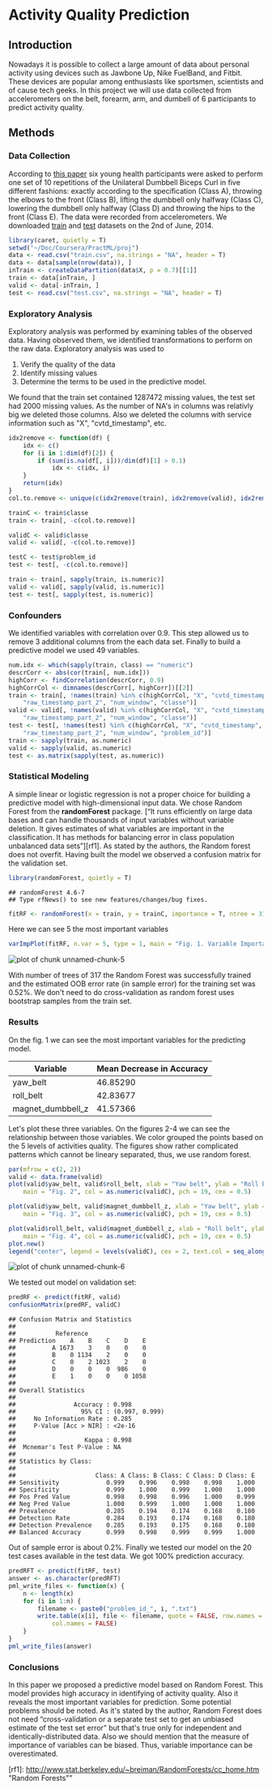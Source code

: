 Activity Quality Prediction
========================================================
## Introduction
Nowadays it is possible to collect a large amount of data about personal activity using devices such as Jawbone Up, Nike FuelBand, and Fitbit. These devices are popular among enthusiasts like sportsmen, scientists and of cause tech geeks. In this project we will use data collected from accelerometers on the belt, forearm, arm, and dumbell of 6 participants to predict activity quality. 

## Methods
### Data Collection
According to [this paper](http://groupware.les.inf.puc-rio.br/har) six young health participants were asked to perform one set of 10 repetitions of the Unilateral Dumbbell Biceps Curl in five different fashions: exactly according to the specification (Class A), throwing the elbows to the front (Class B), lifting the dumbbell only halfway (Class C), lowering the dumbbell only halfway (Class D) and throwing the hips to the front (Class E). The data were recorded from accelerometers. We downloaded [train](https://d396qusza40orc.cloudfront.net/predmachlearn/pml-training.csv) and [test](https://d396qusza40orc.cloudfront.net/predmachlearn/pml-testing.csv) datasets on the 2nd of June, 2014.

```r
library(caret, quietly = T)
setwd("~/Doc/Coursera/PractML/proj")
data <- read.csv("train.csv", na.strings = "NA", header = T)
data <- data[sample(nrow(data)), ]
inTrain <- createDataPartition(data$X, p = 0.7)[[1]]
train <- data[inTrain, ]
valid <- data[-inTrain, ]
test <- read.csv("test.csv", na.strings = "NA", header = T)
```


### Exploratory Analysis
Exploratory analysis was performed by examining tables of the observed data. Having observed them, we identified transformations to perform on the raw data. Exploratory analysis was used to

1.  Verify the quality of the data
2.  Identify missing values
3.  Determine the terms to be used in the predictive model. 

We found that the train set contained 1287472 missing values, the test set had 2000 missing values. As the number of NA's in columns was relativly big we deleted those columns. Also we deleted the columns with service information such as "X", "cvtd_timestamp", etc.

```r
idx2remove <- function(df) {
    idx <- c()
    for (i in 1:dim(df)[2]) {
        if (sum(is.na(df[, i]))/dim(df)[1] > 0.1) 
            idx <- c(idx, i)
    }
    return(idx)
}
col.to.remove <- unique(c(idx2remove(train), idx2remove(valid), idx2remove(test)))

trainC <- train$classe
train <- train[, -c(col.to.remove)]

validC <- valid$classe
valid <- valid[, -c(col.to.remove)]

testC <- test$problem_id
test <- test[, -c(col.to.remove)]

train <- train[, sapply(train, is.numeric)]
valid <- valid[, sapply(valid, is.numeric)]
test <- test[, sapply(test, is.numeric)]
```


### Confounders
We identified variables with correlation over 0.9. This step allowed us to remove 3 additional columns from the each data set. Finally to build a predictive model we used 49 variables.

```r
num.idx <- which(sapply(train, class) == "numeric")
descrCorr <- abs(cor(train[, num.idx]))
highCorr <- findCorrelation(descrCorr, 0.9)
highCorrCol <- dimnames(descrCorr[, highCorr])[[2]]
train <- train[, !names(train) %in% c(highCorrCol, "X", "cvtd_timestamp", "raw_timestamp_part_1", 
    "raw_timestamp_part_2", "num_window", "classe")]
valid <- valid[, !names(valid) %in% c(highCorrCol, "X", "cvtd_timestamp", "raw_timestamp_part_1", 
    "raw_timestamp_part_2", "num_window", "classe")]
test <- test[, !names(test) %in% c(highCorrCol, "X", "cvtd_timestamp", "raw_timestamp_part_1", 
    "raw_timestamp_part_2", "num_window", "problem_id")]
train <- sapply(train, as.numeric)
valid <- sapply(valid, as.numeric)
test <- as.matrix(sapply(test, as.numeric))
```


### Statistical Modeling
A simple linear or logistic regression is not a proper choice for building a predictive model with high-dimensional input data. We chose Random Forest from the __randomForest__ package. [“It runs efficiently on large data bases and can handle thousands of input variables without variable deletion. It gives estimates of what variables are important in the classification. It has methods for balancing error in class population unbalanced data sets”][rf1]. As stated by the
authors, the Random forest does not overfit. Having built the model we observed a confusion matrix for the validation set.

```r
library(randomForest, quietly = T)
```

```
## randomForest 4.6-7
## Type rfNews() to see new features/changes/bug fixes.
```

```r
fitRF <- randomForest(x = train, y = trainC, importance = T, ntree = 317)
```

Here we can see 5 the most important variables

```r
varImpPlot(fitRF, n.var = 5, type = 1, main = "Fig. 1. Variable Importance")
```

![plot of chunk unnamed-chunk-5](figure/unnamed-chunk-5.png) 

With number of trees of 317 the Random Forest was successfully trained and the estimated OOB error rate (in sample error) for the training set was 0.52%. We don't need to do cross-validation as random forest uses bootstrap samples from the train set.

### Results
On the fig. 1 we can see the most important variables for the predicting model. 

Variable  | Mean Decrease in Accuracy
----------| -------------
yaw_belt          | 46.85290
roll_belt         | 42.83677
magnet_dumbbell_z | 41.57366

Let's plot these three variables. On the figures 2-4 we can see the relationship between those variables. We color grouped the points based on the 5 levels of activities quality. The figures show rather complicated patterns which cannot be lineary separated, thus, we use random forest.


```r
par(mfrow = c(2, 2))
valid <- data.frame(valid)
plot(valid$yaw_belt, valid$roll_belt, xlab = "Yaw belt", ylab = "Roll belt", 
    main = "Fig. 2", col = as.numeric(validC), pch = 19, cex = 0.5)

plot(valid$yaw_belt, valid$magnet_dumbbell_z, xlab = "Yaw belt", ylab = "Magnet dumbbell for z axis", 
    main = "Fig. 3", col = as.numeric(validC), pch = 19, cex = 0.5)

plot(valid$roll_belt, valid$magnet_dumbbell_z, xlab = "Roll belt", ylab = "Magnet dumbbell for z axis", 
    main = "Fig. 4", col = as.numeric(validC), pch = 19, cex = 0.5)
plot.new()
legend("center", legend = levels(validC), cex = 2, text.col = seq_along(levels(validC)))
```

![plot of chunk unnamed-chunk-6](figure/unnamed-chunk-6.png) 

We tested out model on validation set:

```r
predRF <- predict(fitRF, valid)
confusionMatrix(predRF, validC)
```

```
## Confusion Matrix and Statistics
## 
##           Reference
## Prediction    A    B    C    D    E
##          A 1673    3    0    0    0
##          B    0 1134    2    0    0
##          C    0    2 1023    2    0
##          D    0    0    0  986    0
##          E    1    0    0    0 1058
## 
## Overall Statistics
##                                         
##                Accuracy : 0.998         
##                  95% CI : (0.997, 0.999)
##     No Information Rate : 0.285         
##     P-Value [Acc > NIR] : <2e-16        
##                                         
##                   Kappa : 0.998         
##  Mcnemar's Test P-Value : NA            
## 
## Statistics by Class:
## 
##                      Class: A Class: B Class: C Class: D Class: E
## Sensitivity             0.999    0.996    0.998    0.998    1.000
## Specificity             0.999    1.000    0.999    1.000    1.000
## Pos Pred Value          0.998    0.998    0.996    1.000    0.999
## Neg Pred Value          1.000    0.999    1.000    1.000    1.000
## Prevalence              0.285    0.194    0.174    0.168    0.180
## Detection Rate          0.284    0.193    0.174    0.168    0.180
## Detection Prevalence    0.285    0.193    0.175    0.168    0.180
## Balanced Accuracy       0.999    0.998    0.999    0.999    1.000
```

Out of sample error is about 0.2%. Finally we tested our model on the 20 test cases available in the test data. We got 100% prediction accuracy.

```r
predRFT <- predict(fitRF, test)
answer <- as.character(predRFT)
pml_write_files <- function(x) {
    n <- length(x)
    for (i in 1:n) {
        filename <- paste0("problem_id_", i, ".txt")
        write.table(x[i], file <- filename, quote = FALSE, row.names = FALSE, 
            col.names = FALSE)
    }
}
pml_write_files(answer)
```


### Conclusions
In this paper we proposed a predictive model based on Random Forest. This model provides high accuracy in identifying of activity quality. Also it reveals the most important variables for prediction.
Some potential problems should be noted. As it's stated by the author, Random Forest does not need “cross-validation or a separate test set to get an unbiased estimate of the test set error” but that's true only for independent and identically-distributed data. Also we should mention that the measure of importance of variables can be biased. Thus, variable importance can be overestimated.

[rf1]: http://www.stat.berkeley.edu/~breiman/RandomForests/cc_home.htm "Random Forests""
